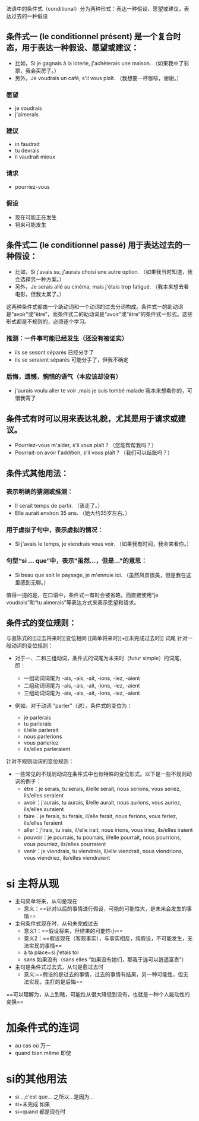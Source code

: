 法语中的条件式（conditional）分为两种形式：表达一种假设、愿望或建议，表达过去的一种假设

## 条件式一 (le conditionnel présent) 是一个复合时态，用于表达一种假设、愿望或建议：

-   比如，Si je gagnais à la loterie, j'achèterais une maison. （如果我中了彩票，我会买房子。）
-   另外，Je voudrais un café, s'il vous plaît. （我想要一杯咖啡，谢谢。）

### 愿望

- je voudrais
- j'aimerais

### 建议

- in faudrait
- tu devrais
- il vaudrait mieux

### 请求

- pourriez-vous

### 假设

- 现在可能正在发生
- 将来可能发生

## 条件式二 (le conditionnel passé) 用于表达过去的一种假设：

-   比如，Si j'avais su, j'aurais choisi une autre option. （如果我当时知道，我会选择另一种方案。）
-   另外，Je serais allé au cinéma, mais j'étais trop fatigué. （我本来想去看电影，但我太累了。）

这两种条件式都由一个助动词和一个动词的过去分词构成。条件式一的助动词是“avoir”或“être”，而条件式二的助动词是“avoir”或“être”的条件式一形式。这些形式都是不规则的，必须逐个学习。

### 推测：一件事可能已经发生（还没有被证实）

- ils se sesont séparés 已经分手了
- ils se seraient séparés  可能分手了，但我不确定

### 后悔，遗憾，惋惜的语气（本应该却没有）

- j'aurais voulu aller te voir ,mais je suis tombé malade 我本来想看你的，可惜我寄了


## 条件式有时可以用来表达礼貌，尤其是用于请求或建议。

-   Pourriez-vous m'aider, s'il vous plaît ? （您能帮帮我吗？）
-   Pourrait-on avoir l'addition, s'il vous plaît ? （我们可以结账吗？）


## 条件式其他用法：

### 表示明确的猜测或推测：

-   Il serait temps de partir. （该走了。）
-   Elle aurait environ 35 ans. （她大约35岁左右。）

###  用于虚拟子句中，表示虚拟的情况：

-   Si j'avais le temps, je viendrais vous voir. （如果我有时间，我会来看你。）

### 句型“si ... que”中，表示"虽然...，但是..."的意思：

-   Si beau que soit le paysage, je m'ennuie ici. （虽然风景很美，但是我在这里感到无聊。）

值得一提的是，在口语中，条件式一有时会被省略，而直接使用“je voudrais”和“tu aimerais”等表达方式来表示愿望和请求。

## 条件式的变位规则：

与直陈式的[[过去将来时]]变位相同
[[简单将来时]]+[[未完成过去时]] 词尾
针对一般动词的变位规则：

-   对于一、二和三组动词，条件式的词尾为未来时（futur simple）的词尾，即：
    -   一组动词词尾为 -ais, -ais, -ait, -ions, -iez, -aient
    -   二组动词词尾为 -ais, -ais, -ait, -ions, -iez, -aient
    -   三组动词词尾为 -ais, -ais, -ait, -ions, -iez, -aient

-   例如，对于动词 "parler"（说），条件式的变位为：
    -   je parlerais
    -   tu parlerais
    -   il/elle parlerait
    -   nous parlerions
    -   vous parleriez
    -   ils/elles parleraient

针对不规则动词的变位规则：

-   一些常见的不规则动词在条件式中也有特殊的变位形式。以下是一些不规则动词的例子：
    -   être：je serais, tu serais, il/elle serait, nous serions, vous seriez, ils/elles seraient
    -   avoir：j'aurais, tu aurais, il/elle aurait, nous aurions, vous auriez, ils/elles auraient
    -   faire：je ferais, tu ferais, il/elle ferait, nous ferions, vous feriez, ils/elles feraient
    -   aller：j'irais, tu irais, il/elle irait, nous irions, vous iriez, ils/elles iraient
    -   pouvoir：je pourrais, tu pourrais, il/elle pourrait, nous pourrions, vous pourriez, ils/elles pourraient
    -   venir：je viendrais, tu viendrais, il/elle viendrait, nous viendrions, vous viendriez, ils/elles viendraient

# si 主将从现

- 主句简单将来，从句是现在
	- 意义：==针对以后的事情进行假设，可能的可能性大，是未来会发生的事情==
- 主句条件式现在时，从句未完成过去
	- 意义1：==假设将来，但结果的可能性小==
	- 意义2：==假设现在（客观事实），与事实相反，纯假设，不可能发生，无法实现的事情==
	- à ta place=si j'etais toi
	- sans 如果没有（sans elles “如果没有她们，那我于连可以逍遥富贵”）
- 主句是条件式过去式，从句是愈过去时
	- 意义:==假设的是过去的事情，过去的事情有结果，另一种可能性，但无法实现，主打的是后悔==
	
==可以理解为，从上到瞎，可能性从很大降低到没有，也就是一种个人能动性的变换==

# 加条件式的连词

- au cas où 万一
- quand bien même  即使

# si的其他用法

- si...,c'est que...  之所以...是因为...
- si+未完成 如果
- si=quand 都是现在时